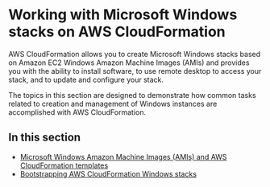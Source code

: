 # Working with Microsoft Windows stacks on AWS CloudFormation<a name="cfn-windows-stacks"></a>

AWS CloudFormation allows you to create Microsoft Windows stacks based on Amazon EC2 Windows Amazon Machine Images \(AMIs\) and provides you with the ability to install software, to use remote desktop to access your stack, and to update and configure your stack\.

The topics in this section are designed to demonstrate how common tasks related to creation and management of Windows instances are accomplished with AWS CloudFormation\.

## In this section<a name="w8918ab1c23c33b7"></a>
+ [Microsoft Windows Amazon Machine Images \(AMIs\) and AWS CloudFormation templates](cfn-windows-stacks-amis-and-templates.md)
+ [Bootstrapping AWS CloudFormation Windows stacks](cfn-windows-stacks-bootstrapping.md)